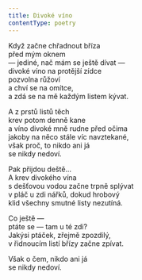 ```yaml
---
title: Divoké víno
contentType: poetry
---
```


Když začne chřadnout bříza  
před mým oknem  
— jediné, nač mám se ještě dívat —  
divoké víno na protější zídce  
pozvolna růžoví  
a chví se na omítce,  
a zdá se na mě každým listem kývat.

A z prstů listů těch  
krev potom denně kane  
a víno divoké mně rudne před očima  
jakoby na něco stále víc navztekané,  
však proč, to nikdo ani já  
se nikdy nedoví.

Pak přijdou deště…  
A krev divokého vína  
s dešťovou vodou začne trpně splývat  
v pláč u zdi nářků, dokud hrobový  
klid všechny smutné listy nezutíná.

Co ještě —  
ptáte se — tam u té zdi?  
Jakýsi ptáček, zřejmě zpozdilý,  
v řidnoucím listí břízy začne zpívat.

Však o čem, nikdo ani já  
se nikdy nedoví.

